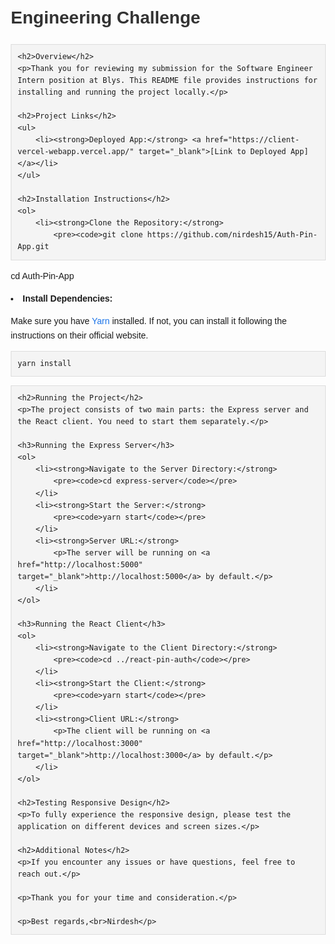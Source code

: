 <!DOCTYPE html>
<html lang="en">
<head>
    <meta charset="UTF-8">
    <meta name="viewport" content="width=device-width, initial-scale=1.0">
    <title>Engineering Challenge - README</title>
    <style>
        body {
            font-family: Arial, sans-serif;
            line-height: 1.6;
            margin: 20px;
        }
        h1, h2, h3 {
            color: #333;
        }
        pre {
            background: #f4f4f4;
            padding: 10px;
            border: 1px solid #ddd;
            overflow: auto;
        }
        a {
            color: #1a73e8;
            text-decoration: none;
        }
        a:hover {
            text-decoration: underline;
        }
    </style>
</head>
<body>
    <h1>Engineering Challenge</h1>

    <h2>Overview</h2>
    <p>Thank you for reviewing my submission for the Software Engineer Intern position at Blys. This README file provides instructions for installing and running the project locally.</p>

    <h2>Project Links</h2>
    <ul>
        <li><strong>Deployed App:</strong> <a href="https://client-vercel-webapp.vercel.app/" target="_blank">[Link to Deployed App]</a></li>
    </ul>

    <h2>Installation Instructions</h2>
    <ol>
        <li><strong>Clone the Repository:</strong>
            <pre><code>git clone https://github.com/nirdesh15/Auth-Pin-App.git
cd Auth-Pin-App</code></pre>
        </li>
        <li><strong>Install Dependencies:</strong>
            <p>Make sure you have <a href="https://yarnpkg.com/" target="_blank">Yarn</a> installed. If not, you can install it following the instructions on their official website.</p>
            <pre><code>yarn install</code></pre>
        </li>
    </ol>

    <h2>Running the Project</h2>
    <p>The project consists of two main parts: the Express server and the React client. You need to start them separately.</p>
    
    <h3>Running the Express Server</h3>
    <ol>
        <li><strong>Navigate to the Server Directory:</strong>
            <pre><code>cd express-server</code></pre>
        </li>
        <li><strong>Start the Server:</strong>
            <pre><code>yarn start</code></pre>
        </li>
        <li><strong>Server URL:</strong>
            <p>The server will be running on <a href="http://localhost:5000" target="_blank">http://localhost:5000</a> by default.</p>
        </li>
    </ol>

    <h3>Running the React Client</h3>
    <ol>
        <li><strong>Navigate to the Client Directory:</strong>
            <pre><code>cd ../react-pin-auth</code></pre>
        </li>
        <li><strong>Start the Client:</strong>
            <pre><code>yarn start</code></pre>
        </li>
        <li><strong>Client URL:</strong>
            <p>The client will be running on <a href="http://localhost:3000" target="_blank">http://localhost:3000</a> by default.</p>
        </li>
    </ol>

    <h2>Testing Responsive Design</h2>
    <p>To fully experience the responsive design, please test the application on different devices and screen sizes.</p>

    <h2>Additional Notes</h2>
    <p>If you encounter any issues or have questions, feel free to reach out.</p>

    <p>Thank you for your time and consideration.</p>

    <p>Best regards,<br>Nirdesh</p>
</body>
</html>
